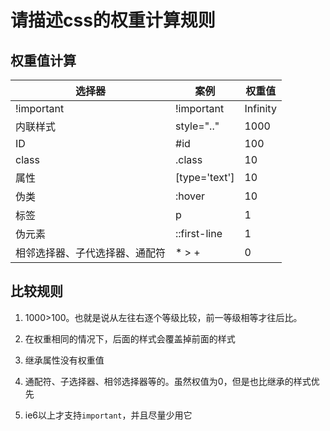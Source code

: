 # 请描述css的权重计算规则

## 权重值计算

| 选择器                         | 案例          | 权重值   |
| ------------------------------ | ------------- | -------- |
| !important                     | !important    | Infinity |
| 内联样式                       | style=".."    | 1000     |
| ID                             | #id           | 100      |
| class                          | .class        | 10       |
| 属性                           | [type='text'] | 10       |
| 伪类                           | :hover        | 10       |
| 标签                           | p             | 1        |
| 伪元素                         | ::first-line  | 1        |
| 相邻选择器、子代选择器、通配符 | * > +         | 0        |

## 比较规则

1. 1000>100。也就是说从左往右逐个等级比较，前一等级相等才往后比。

2. 在权重相同的情况下，后面的样式会覆盖掉前面的样式

3. 继承属性没有权重值

4. 通配符、子选择器、相邻选择器等的。虽然权值为0，但是也比继承的样式优先

5. ie6以上才支持`important`，并且尽量少用它